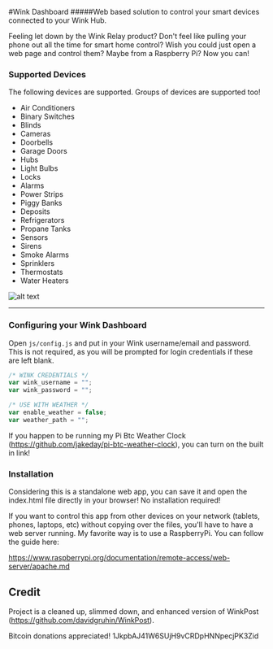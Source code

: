 #Wink Dashboard
#####Web based solution to control your smart devices connected to your Wink Hub.

Feeling let down by the Wink Relay product? Don't feel like pulling your phone out all the time for smart home control? Wish you could just open a web page and control them? Maybe from a Raspberry Pi? Now you can!

### Supported Devices

The following devices are supported. Groups of devices are supported too!

* Air Conditioners
* Binary Switches
* Blinds
* Cameras
* Doorbells
* Garage Doors
* Hubs
* Light Bulbs
* Locks
* Alarms
* Power Strips
* Piggy Banks
* Deposits
* Refrigerators
* Propane Tanks
* Sensors
* Sirens
* Smoke Alarms
* Sprinklers
* Thermostats
* Water Heaters

![alt text](https://s22.postimg.org/meneusxsx/Wink_Dashboard.png "Wink Dashboard")

* * *

### Configuring your Wink Dashboard

Open `js/config.js` and put in your Wink username/email and password. This is not required, as you will be prompted for login credentials if these are left blank.

```javascript
/* WINK CREDENTIALS */
var wink_username = "";
var wink_password = "";

/* USE WITH WEATHER */
var enable_weather = false;
var weather_path = "";
```

If you happen to be running my Pi Btc Weather Clock (https://github.com/jakeday/pi-btc-weather-clock), you can turn on the built in link!

### Installation

Considering this is a standalone web app, you can save it and open the index.html file directly in your browser! No installation required!

If you want to control this app from other devices on your network (tablets, phones, laptops, etc) without copying over the files, you'll have to have a web server running. My favorite way is to use a RaspberryPi. You can follow the guide here:

https://www.raspberrypi.org/documentation/remote-access/web-server/apache.md

## Credit

Project is a cleaned up, slimmed down, and enhanced version of WinkPost (https://github.com/davidgruhin/WinkPost).

Bitcoin donations appreciated! 1JkpbAJ41W6SUjH9vCRDpHNNpecjPK3Zid
